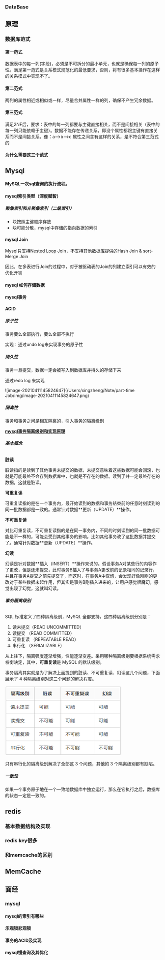### DataBase

## 原理

### 数据库范式

#### 第一范式

数据表中的每一列(字段)，必须是不可拆分的最小单元，也就是确保每一列的原子性。满足第一范式是关系模式规范化的最低要求，否则，将有很多基本操作在这样的关系模式中实现不了。

#### 第二范式

两列的属性相近或相似或一样，尽量合并属性一样的列，确保不产生冗余数据。

#### 第三范式

满足2NF后，要求：表中的每一列都要与主键直接相关，而不是间接相关（表中的每一列只能依赖于主键）。数据不能存在传递关系，即没个属性都跟主键有直接关系而不是间接关系。像：a-->b-->c  属性之间含有这样的关系，是不符合第三范式的

#### 为什么需要这三个范式

## Mysql

#### MySQL一次sql查询的执行流程。

#### mysql索引类型（深度赋智）

##### 聚集索引和非聚集索引（二级索引）

- 块按照主键顺序存放
- 块可能分散，mysql中存储的指向数据的索引

#### mysql Join

Mysql只支持Nested Loop Join，不支持其他数据库提供的Hash Join & sort- Merge Join

因此，在多表进行Join的过程中，对于被驱动表的Join的列建立索引可以有效的优化开销 

#### mysql 如何存储数据

#### mysql事务

#### ACID

##### 原子性

事务要么全部执行，要么全部不执行

实现：通过undo log来实现事务的原子性

##### 持久性

事务一旦提交，数据一定会被写入到数据库并持久的存储下来

通过redo log 来实现

![image-20210411145824647](/Users/xingzheng/Note/part-time Job/img/image-20210411145824647.png)

##### 隔离性

事务和事务之间是相互隔离的，引入事务的隔离级别

**[mysql事务隔离级别和实现原理](https://zhuanlan.zhihu.com/p/117476959)**

###### **基本概念**

**脏读**

脏读指的是读到了其他事务未提交的数据，未提交意味着这些数据可能会回滚，也就是可能最终不会存到数据库中，也就是不存在的数据。读到了并一定最终存在的数据，这就是脏读。

**可重复读**

可重复读指的是在一个事务内，最开始读到的数据和事务结束前的任意时刻读到的同一批数据都是一致的。通常针对数据**更新（UPDATE）**操作。

**不可重复读**

对比可重复读，不可重复读指的是在同一事务内，不同的时刻读到的同一批数据可能是不一样的，可能会受到其他事务的影响，比如其他事务改了这批数据并提交了。通常针对数据**更新（UPDATE）**操作。

**幻读**

幻读是针对数据**插入（INSERT）**操作来说的。假设事务A对某些行的内容作了更改，但是还未提交，此时事务B插入了与事务A更改前的记录相同的记录行，并且在事务A提交之前先提交了，而这时，在事务A中查询，会发现好像刚刚的更改对于某些数据未起作用，但其实是事务B刚插入进来的，让用户感觉很魔幻，感觉出现了幻觉，这就叫幻读。

###### **事务隔离级别**

SQL 标准定义了四种隔离级别，MySQL 全都支持。这四种隔离级别分别是：

1. 读未提交（READ UNCOMMITTED）
2. 读提交 （READ COMMITTED）
3. 可重复读 （REPEATABLE READ）
4. 串行化 （SERIALIZABLE）

从上往下，隔离强度逐渐增强，性能逐渐变差。采用哪种隔离级别要根据系统需求权衡决定，其中，**可重复读**是 MySQL 的默认级别。

事务隔离其实就是为了解决上面提到的脏读、不可重复读、幻读这几个问题，下面展示了 4 种隔离级别对这三个问题的解决程度。

![img](../img/v2-2e1a7203478165890e2d09f36cb39857_1440w.png)

只有串行化的隔离级别解决了全部这 3 个问题，其他的 3 个隔离级别都有缺陷。

##### 一致性

如果一个事务原子地在一个一致地数据库中独立运行，那么在它执行之后，数据库的状态一定是一致的。

## redis

### 基本数据结构及实现

### redis key很多

### 和memcache的区别



## MemCache

## 面经

### mysql

#### mysql的索引有哪些

#### 乐观锁悲观锁

#### 事务的ACID及实现

#### mysql慢查询及其优化

